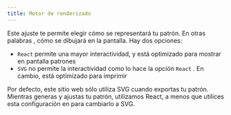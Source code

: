 ```yaml
---
title: Motor de renderizado
---
```


Este ajuste te permite elegir cómo se representará tu patrón. En otras palabras , cómo se dibujará en la pantalla.  Hay dos opciones:

- `React` permite una mayor interactividad, y está optimizado para mostrar en pantalla patrones
- `SVG` no permite la interactividad como lo hace la opción `React` . En cambio, está optimizado para imprimir

Por defecto, este sitio web sólo utiliza SVG cuando exportas tu patrón. Mientras generas y ajustas tu patrón, utilizamos React, a menos que utilices esta configuración en para cambiarlo a SVG.

